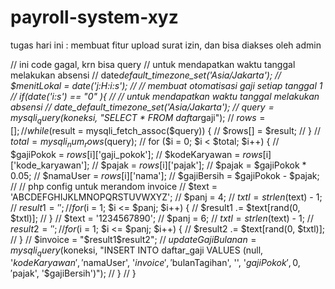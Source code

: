 # payroll-system-xyz

tugas hari ini :
membuat fitur upload surat izin, dan bisa diakses oleh admin

// ini code gagal, krn bisa query
// untuk mendapatkan waktu tanggal melakukan absensi
// date*default_timezone_set('Asia/Jakarta');
// $menitLokal = date('j:H:i:s');
    // // membuat otomatisasi gaji setiap tanggal 1
    // if(date('i:s') ==  "0" ){
    //     // untuk mendapatkan waktu tanggal melakukan absensi
    //     date_default_timezone_set('Asia/Jakarta');
    //     $query = mysqli_query($koneksi, "SELECT * FROM daftar*gaji");
// $rows = [];
    //     while ($result = mysqli_fetch_assoc($query)) {
    //         $rows[] = $result;
    //     }
    //     $total = mysqli_num_rows($query);
// for ($i = 0; $i < $total; $i++) {
    //         $gajiPokok = $rows[$i]['gaji_pokok'];
// $kodeKaryawan = $rows[$i]['kode_karyawan'];
// $pajak = $rows[$i]['pajak'];
// $pajak = $gajiPokok * 0.05;
// $namaUser = $rows[$i]['nama'];
// $gajiBersih = $gajiPokok - $pajak;
    //         // php config untuk merandom invoice
    //         $text = 'ABCDEFGHIJKLMNOPQRSTUVWXYZ';
    //         $panj = 4;
    //         $txtl = strlen($text) - 1;
// $result1 = '';
    //         for ($i = 1; $i <= $panj; $i++) {
    //             $result1 .= $text[rand(0, $txtl)];
    //         }
    //         $text = '1234567890';
    //         $panj = 6;
    //         $txtl = strlen($text) - 1;
// $result2 = '';
    //         for ($i = 1; $i <= $panj; $i++) {
    //             $result2 .= $text[rand(0, $txtl)];
    //         }
    //         $invoice = "$result1$result2";
    //         $updateGajiBulanan = mysqli_query($koneksi, "INSERT INTO daftar_gaji VALUES (null, '$kodeKaryawan', '$namaUser', '$invoice', '$bulanTagihan', '', '$gajiPokok', 0, '$pajak', '$gajiBersih')");
// }
// }
